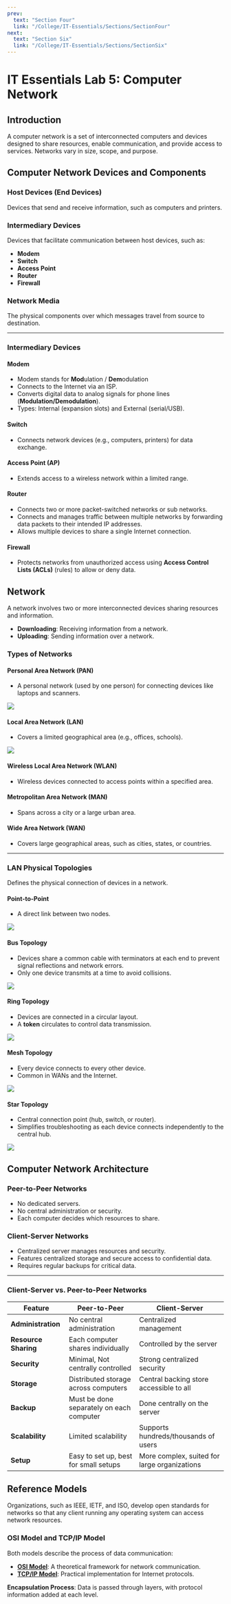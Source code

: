 ```yaml
---
prev:
  text: "Section Four"
  link: "/College/IT-Essentials/Sections/SectionFour"
next:
  text: "Section Six"
  link: "/College/IT-Essentials/Sections/SectionSix"
---
```


# IT Essentials Lab 5: Computer Network

## Introduction

A computer network is a set of interconnected computers and devices designed to share resources, enable communication, and provide access to services. Networks vary in size, scope, and purpose.

## Computer Network Devices and Components

### Host Devices (End Devices)

Devices that send and receive information, such as computers and printers.

### Intermediary Devices

Devices that facilitate communication between host devices, such as:

- **Modem**
- **Switch**
- **Access Point**
- **Router**
- **Firewall**

### Network Media

The physical components over which messages travel from source to destination.

---

### Intermediary Devices

#### Modem

- Modem stands for **Mod**ulation / **Dem**odulation
- Connects to the Internet via an ISP.
- Converts digital data to analog signals for phone lines (**Modulation/Demodulation**).
- Types: Internal (expansion slots) and External (serial/USB).

#### Switch

- Connects network devices (e.g., computers, printers) for data exchange.

#### Access Point (AP)

- Extends access to a wireless network within a limited range.

#### Router

- Connects two or more packet-switched networks or sub networks.
- Connects and manages traffic between multiple networks by forwarding data packets to their intended IP addresses.
- Allows multiple devices to share a single Internet connection.

#### Firewall

- Protects networks from unauthorized access using **Access Control Lists (ACLs)** (rules) to allow or deny data.

## Network

A network involves two or more interconnected devices sharing resources and information.

- **Downloading**: Receiving information from a network.
- **Uploading**: Sending information over a network.

### Types of Networks

#### Personal Area Network (PAN)

- A personal network (used by one person) for connecting devices like laptops and scanners.

![](../imgs/figure%209.png)

#### Local Area Network (LAN)

- Covers a limited geographical area (e.g., offices, schools).

![](../imgs/figure%2010.png)

#### Wireless Local Area Network (WLAN)

- Wireless devices connected to access points within a specified area.

#### Metropolitan Area Network (MAN)

- Spans across a city or a large urban area.

#### Wide Area Network (WAN)

- Covers large geographical areas, such as cities, states, or countries.

---

### LAN Physical Topologies

Defines the physical connection of devices in a network.

#### Point-to-Point

- A direct link between two nodes.

![](../imgs/figure%2011.png)

#### Bus Topology

- Devices share a common cable with terminators at each end to prevent signal reflections and network errors.
- Only one device transmits at a time to avoid collisions.

![](../imgs/figure%2012.png)

#### Ring Topology

- Devices are connected in a circular layout.
- A **token** circulates to control data transmission.

![](../imgs/figure%2013.png)

#### Mesh Topology

- Every device connects to every other device.
- Common in WANs and the Internet.

![](../imgs/figure%2014.png)

#### Star Topology

- Central connection point (hub, switch, or router).
- Simplifies troubleshooting as each device connects independently to the central hub.

![](../imgs/figure%2015.png)

## Computer Network Architecture

### Peer-to-Peer Networks

- No dedicated servers.
- No central administration or security.
- Each computer decides which resources to share.

### Client-Server Networks

- Centralized server manages resources and security.
- Features centralized storage and secure access to confidential data.
- Requires regular backups for critical data.

---

### Client-Server vs. Peer-to-Peer Networks

| Feature              | Peer-to-Peer                             | Client-Server                                |
| -------------------- | ---------------------------------------- | -------------------------------------------- |
| **Administration**   | No central administration                | Centralized management                       |
| **Resource Sharing** | Each computer shares individually        | Controlled by the server                     |
| **Security**         | Minimal, Not centrally controlled        | Strong centralized security                  |
| **Storage**          | Distributed storage across computers     | Central backing store accessible to all      |
| **Backup**           | Must be done separately on each computer | Done centrally on the server                 |
| **Scalability**      | Limited scalability                      | Supports hundreds/thousands of users         |
| **Setup**            | Easy to set up, best for small setups    | More complex, suited for large organizations |

## Reference Models

Organizations, such as IEEE, IETF, and ISO, develop open standards for networks so that any client running any operating system can access network resources.

### OSI Model and TCP/IP Model

Both models describe the process of data communication:

- **[OSI Model](../Lectures/LectureSix.md#osi-model)**: A theoretical framework for network communication.
- **[TCP/IP Model](../Lectures/LectureSix.md#tcp-ip-model)**: Practical implementation for Internet protocols.

**Encapsulation Process**: Data is passed through layers, with protocol information added at each level.
